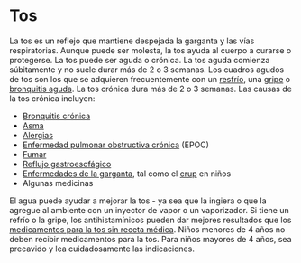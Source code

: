 Tos
===


La tos es un reflejo que mantiene despejada la garganta y las vías respiratorias. Aunque puede ser molesta, la tos ayuda al cuerpo a curarse o protegerse. La tos puede ser aguda o crónica. La tos aguda comienza súbitamente y no suele durar más de 2 o 3 semanas. Los cuadros agudos de tos son los que se adquieren frecuentemente con un [resfrío](https://medlineplus.gov/spanish/commoncold.html), una [gripe](https://medlineplus.gov/spanish/flu.html) o [bronquitis aguda](https://medlineplus.gov/spanish/acutebronchitis.html). La tos crónica dura más de 2 o 3 semanas. Las causas de la tos crónica incluyen:


* [Bronquitis crónica](https://medlineplus.gov/spanish/chronicbronchitis.html)
* [Asma](https://medlineplus.gov/spanish/asthma.html)
* [Alergias](https://medlineplus.gov/spanish/allergy.html)
* [Enfermedad pulmonar obstructiva crónica](https://medlineplus.gov/spanish/copd.html) (EPOC)
* [Fumar](https://medlineplus.gov/spanish/smoking.html)
* [Reflujo gastroesofágico](https://medlineplus.gov/spanish/gerd.html)
* [Enfermedades de la garganta](https://medlineplus.gov/spanish/throatdisorders.html), tal como el [crup](https://medlineplus.gov/spanish/croup.html) en niños
* Algunas medicinas


El agua puede ayudar a mejorar la tos - ya sea que la ingiera o que la agregue al ambiente con un inyector de vapor o un vaporizador. Si tiene un refrío o la gripe, los antihistamínicos pueden dar mejores resultados que los [medicamentos para la tos sin receta médica](https://medlineplus.gov/spanish/coldandcoughmedicines.html). Niños menores de 4 años no deben recibir medicamentos para la tos. Para niños mayores de 4 años, sea precavido y lea cuidadosamente las indicaciones. 


